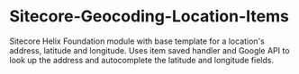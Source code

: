 # Sitecore-Geocoding-Location-Items
Sitecore Helix Foundation module with base template for a location's address, latitude and longitude. Uses item saved handler and Google API to look up the address and autocomplete the latitude and longitude fields.

